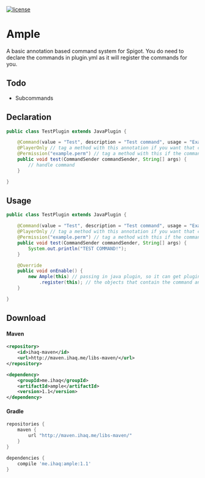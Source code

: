 [![license](https://img.shields.io/github/license/mashape/apistatus.svg) ](LICENSE)

# Ample
A basic annotation based command system for Spigot. You do need to declare the commands in plugin.yml as it will register the commands for you.

## Todo
* Subcommands

## Declaration

```java
public class TestPlugin extends JavaPlugin {

    @Command(value = "Test", description = "Test command", usage = "Example usage.", alias = {"tst","t"}) //every command method needs this annotation
    @PlayerOnly // tag a method with this annotation if you want that command to be run by a player only
    @Permission("example.perm") // tag a method with this if the command has a permission requirement
    public void test(CommandSender commandSender, String[] args) {
        // handle command
    }

}
```

## Usage
```java
public class TestPlugin extends JavaPlugin {

    @Command(value = "Test", description = "Test command", usage = "Example usage.", alias = {"tst","t"}) //every command method needs this annotation
    @PlayerOnly // tag a method with this annotation if you want that command to be run by a player only
    @Permission("example.perm") // tag a method with this if the command has a permission requirement
    public void test(CommandSender commandSender, String[] args) {
        System.out.println("TEST COMMAND!");
    }

    @Override
    public void onEnable() {
        new Ample(this) // passing in java plugin, so it can get plugin name
            .register(this); // the objects that contain the command annotated methods
    }

}
```

## Download

#### Maven
```xml
<repository>
    <id>ihaq-maven</id>
    <url>http://maven.ihaq.me/libs-maven/</url>
</repository>

<dependency>
    <groupId>me.ihaq</groupId>
    <artifactId>ample</artifactId>
    <version>1.1</version>
</dependency>
```

#### Gradle
```gradle
repositories {
    maven {
        url "http://maven.ihaq.me/libs-maven/"
    }
}

dependencies {
    compile 'me.ihaq:ample:1.1'
}
```